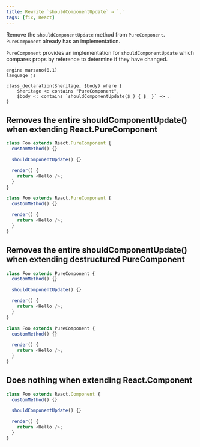 ```yaml
---
title: Rewrite `shouldComponentUpdate` ⇒ `.`
tags: [fix, React]
---
```


Remove the `shouldComponentUpdate` method from `PureComponent`. `PureComponent` already has an implementation.

`PureComponent` provides an implementation for `shouldComponentUpdate` which compares props by reference to determine if they have changed.


```grit
engine marzano(0.1)
language js

class_declaration($heritage, $body) where {
	$heritage <: contains "PureComponent",
	$body <: contains `shouldComponentUpdate($_) { $_ }` => .
}
```

## Removes the entire shouldComponentUpdate() when extending React.PureComponent

```javascript
class Foo extends React.PureComponent {
  customMethod() {}

  shouldComponentUpdate() {}

  render() {
    return <Hello />;
  }
}
```

```typescript
class Foo extends React.PureComponent {
  customMethod() {}

  render() {
    return <Hello />;
  }
}
```

## Removes the entire shouldComponentUpdate() when extending destructured PureComponent

```javascript
class Foo extends PureComponent {
  customMethod() {}

  shouldComponentUpdate() {}

  render() {
    return <Hello />;
  }
}
```

```typescript
class Foo extends PureComponent {
  customMethod() {}

  render() {
    return <Hello />;
  }
}
```

## Does nothing when extending React.Component

```javascript
class Foo extends React.Component {
  customMethod() {}

  shouldComponentUpdate() {}

  render() {
    return <Hello />;
  }
}
```
